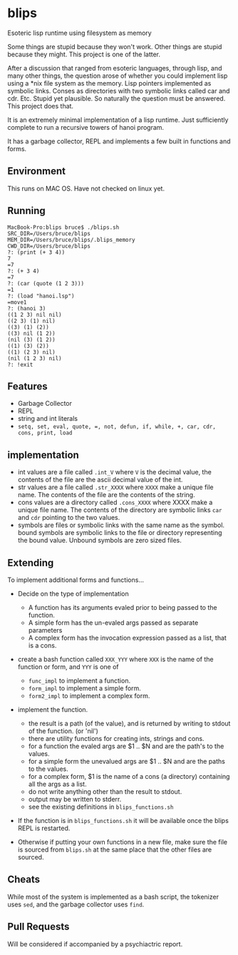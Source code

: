 # blips
Esoteric lisp runtime using filesystem as memory

Some things are stupid because they won't work. Other things are stupid because they might. This project is one of the latter. 

After a discussion that ranged from esoteric languages, through lisp, and many other things, 
the question arose of whether you could implement lisp using a *nix file system as the memory. 
Lisp pointers implemented as symbolic links. Conses as directories with two symbolic links called car and cdr. Etc. 
Stupid yet plausible. So naturally the question must be answered. This project does that.

It is an extremely minimal implementation of a lisp runtime. Just sufficiently complete to run a recursive towers of hanoi program.

It has a garbage collector, REPL and implements a few built in functions and forms. 

## Environment

This runs on MAC OS. Have not checked on linux yet. 

## Running

```
MacBook-Pro:blips bruce$ ./blips.sh
SRC_DIR=/Users/bruce/blips
MEM_DIR=/Users/bruce/blips/.blips_memory
CWD_DIR=/Users/bruce/blips
?: (print (+ 3 4))
7
=7
?: (+ 3 4)
=7
?: (car (quote (1 2 3)))
=1
?: (load "hanoi.lsp")
=move1
?: (hanoi 3)
((1 2 3) nil nil)
((2 3) (1) nil)
((3) (1) (2))
((3) nil (1 2))
(nil (3) (1 2))
((1) (3) (2))
((1) (2 3) nil)
(nil (1 2 3) nil)
?: !exit
```

## Features
- Garbage Collector
- REPL
- string and int literals
- `setq, set, eval, quote, =, not, defun, if, while, +, car, cdr, cons, print, load`


## implementation
- int values are a file called `.int_V` where `V` is the decimal value, the contents of the file are the ascii decimal value of the int.
- str values are a file called `.str_XXXX` where `XXXX` make a unique file name. The contents of the file are the contents of the string.
- cons values are a directory called `.cons_XXXX` where XXXX make a unique file name. The contents of the directory are symbolic links `car` and `cdr` pointing to the two values.
- symbols are files or symbolic links with the same name as the symbol. bound symbols are symbolic links to the file or directory representing the bound value. Unbound symbols are zero sized files.

## Extending

To implement additional forms and functions...
- Decide on the type of implementation
  - A function has its arguments evaled prior to being passed to the function.
  - A simple form has the un-evaled args passed as separate parameters
  - A complex form has the invocation expression passed as a list, that is a cons.
- create a bash function called `XXX_YYY` where `XXX` is the name of the function or form, and `YYY` is one of
  - `func_impl` to implement a function.
  - `form_impl` to implement a simple form.
  - `form2_impl` to implement a complex form.

- implement the function.
  - the result is a path (of the value), and is returned by writing to stdout of the function. (or 'nil')
  - there are utility functions for creating ints, strings and cons.
  - for a function the evaled args are $1 .. $N and are the path's to the values.
  - for a simple form the unevalued args are $1 .. $N and are the paths to the values.
  - for a complex form, $1 is the name of a cons (a directory) containing all the args as a list.
  - do not write anything other than the result to stdout.
  - output may be written to stderr.
  - see the existing definitions in `blips_functions.sh`
  
- If the function is in `blips_functions.sh` it will be available once the blips REPL is restarted.
- Otherwise if putting your own functions in a new file, make sure the file is sourced from `blips.sh` at the same place that the other files are sourced.


## Cheats
While most of the system is implemented as a bash script, the tokenizer uses `sed`, and the garbage collector uses `find`.

## Pull Requests
Will be considered if accompanied by a psychiactric report.
